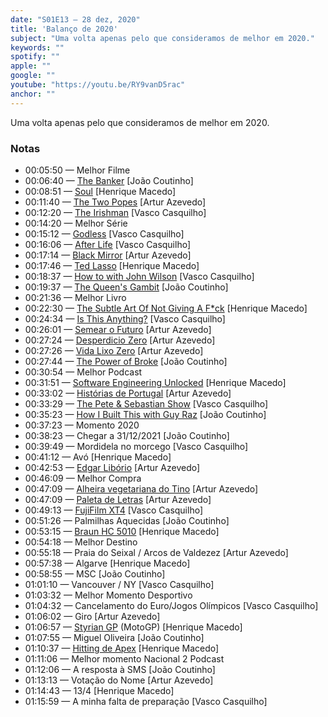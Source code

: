 ```yaml
---
date: "S01E13 — 28 dez, 2020"
title: 'Balanço de 2020'
subject: "Uma volta apenas pelo que consideramos de melhor em 2020."
keywords: ""
spotify: ""
apple: ""
google: ""
youtube: "https://youtu.be/RY9vanD5rac"
anchor: ""
---
```


Uma volta apenas pelo que consideramos de melhor em 2020.

### Notas

* 00:05:50 — Melhor Filme
* 00:06:40 — [The Banker](https://www.imdb.com/title/tt6285944/) [João Coutinho]
* 00:08:51 — [Soul](https://www.disneyplus.com/movies/soul/77zlWrb9vRYp) [Henrique Macedo]
* 00:11:40 — [The Two Popes](https://www.netflix.com/title/80174451) [Artur Azevedo]
* 00:12:20 — [The Irishman](https://www.netflix.com/title/80175798) [Vasco Casquilho]
* 00:14:20 — Melhor Série
* 00:15:12 — [Godless](https://www.netflix.com/title/80097141) [Vasco Casquilho]
* 00:16:06 — [After Life](https://www.netflix.com/title/80998491) [Vasco Casquilho]
* 00:17:14 — [Black Mirror](https://www.netflix.com/title/70264888) [Artur Azevedo]
* 00:17:46 — [Ted Lasso](https://tv.apple.com/show/ted-lasso/umc.cmc.vtoh0mn0xn7t3c643xqonfzy) [Henrique Macedo]
* 00:18:37 — [How to with John Wilson](https://www.imdb.com/title/tt10801534/) [Vasco Casquilho]
* 00:19:37 — [The Queen's Gambit](https://www.netflix.com/title/80234304) [João Coutinho]
* 00:21:36 — Melhor Livro
* 00:22:30 — [The Subtle Art Of Not Giving A F*ck](https://www.goodreads.com/book/show/39288400-the-subtle-art-of-not-giving-a-f-uck) [Henrique Macedo]
* 00:24:34 — [Is This Anything?](https://www.fnac.pt/Is-This-Anything-Jerry-Seinfeld/a8126870) [Vasco Casquilho]
* 00:26:01 — [Semear o Futuro](https://www.bertrand.pt/livro/semear-o-futuro-ivone-ingen-housz/23371780) [Artur Azevedo]
* 00:27:24 — [Desperdicio Zero](https://www.bertrand.pt/livro/desperdicio-zero-bea-johnson/18680905) [Artur Azevedo]
* 00:27:26 — [Vida Lixo Zero](https://anagoslowly.com/o-meu-livro-vida-lixo-zero/) [Artur Azevedo]
* 00:27:44 — [The Power of Broke](https://www.amazon.com/Power-Broke-Greatest-Competitive-Advantage-ebook/dp/B00WPQHK14) [João Coutinho]
* 00:30:54 — Melhor Podcast
* 00:31:51 — [Software Engineering Unlocked](https://software-engineering-unlocked.com) [Henrique Macedo]
* 00:33:02 — [Histórias de Portugal](https://historiasdeportugal.com/author/marco/) [Artur Azevedo]
* 00:33:29 — [The Pete & Sebastian Show](http://peteandsebastianshow.com) [Vasco Casquilho]
* 00:35:23 — [How I Built This with Guy Raz](https://www.npr.org/podcasts/510313/how-i-built-this?t=1609415083815) [João Coutinho]
* 00:37:23 — Momento 2020
* 00:38:23 — Chegar a 31/12/2021 [João Coutinho]
* 00:39:49 — Mordidela no morcego [Vasco Casquilho]
* 00:41:12 — Avó [Henrique Macedo]
* 00:42:53 — [Edgar Libório](https://edgarliborio.com) [Artur Azevedo]
* 00:46:09 — Melhor Compra
* 00:47:09 — [Alheira vegetariana do Tino](https://www.publico.pt/2017/11/11/fugas/noticia/o-porquinho-esta-a-desaparecer-das-alheiras-do-tino-1791644) [Artur Azevedo]
* 00:47:09 — [Paleta de Letras](https://paletadeletras.pt) [Artur Azevedo]
* 00:49:13 — [FujiFilm XT4](https://fujifilm-x.com/en-us/products/cameras/x-t4/) [Vasco Casquilho]
* 00:51:26 — Palmilhas Aquecidas [João Coutinho]
* 00:53:15 — [Braun HC 5010](https://www.amazon.es/gp/product/B017LSXQ4A) [Henrique Macedo]
* 00:54:18 — Melhor Destino
* 00:55:18 — Praia do Seixal / Arcos de Valdezez [Artur Azevedo]
* 00:57:38 — Algarve [Henrique Macedo]
* 00:58:55 — MSC [João Coutinho]
* 01:01:10 — Vancouver / NY [Vasco Casquilho]
* 01:03:32 — Melhor Momento Desportivo
* 01:04:32 — Cancelamento do Euro/Jogos Olímpicos [Vasco Casquilho]
* 01:06:02 — Giro [Artur Azevedo]
* 01:06:57 — [Styrian GP](https://www.youtube.com/watch?v=udXOEoXWLOU) (MotoGP) [Henrique Macedo]
* 01:07:55 — Miguel Oliveira [João Coutinho]
* 01:10:37 — [Hitting de Apex](https://www.netflix.com/title/80133922) [Henrique Macedo]
* 01:11:06 — Melhor momento Nacional 2 Podcast
* 01:12:06 — A resposta à SMS [João Coutinho]
* 01:13:13 — Votação do Nome [Artur Azevedo]
* 01:14:43 — 13/4 [Henrique Macedo]
* 01:15:59 — A minha falta de preparação [Vasco Casquilho]